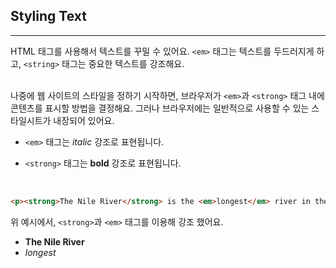 ## Styling Text
---
HTML 태그를 사용해서 텍스트를 꾸밀 수 있어요. `<em>` 태그는 텍스트를 두드러지게 하고, `<string>` 태그는 중요한 텍스트를 강조해요.
<br>
<br>

나중에 웹 사이트의 스타일을 정하기 시작하면, 브라우저가 `<em>`과 `<strong>` 태그 내에 콘텐츠를 표시할 방법을 결정해요. 그러나 브라우저에는 일반적으로 사용할 수 있는 스타일시트가 내장되어 있어요.

- `<em>` 태그는 <em>italic</em> 강조로 표현됩니다.

- `<strong>` 태그는 <strong>bold</strong> 강조로 표현됩니다.

<br>

```html
<p><strong>The Nile River</strong> is the <em>longest</em> river in the world, measuring over 6,850 kilometers long (approximately 4,260 miles).</p>
```
위 예시에서, `<strong>`과 `<em>` 태그를 이용해 강조 했어요.
- <strong> The Nile River </strong> <br>
- <em> longest </em> <br>